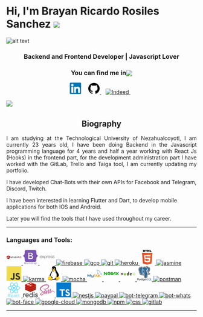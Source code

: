 
# Hi, I'm Brayan Ricardo Rosiles Sanchez <img src="https://media.giphy.com/media/hvRJCLFzcasrR4ia7z/giphy.gif" width="25px">
![alt text](https://miro.medium.com/max/3200/1*OF0xEMkWBv-69zvmNs6RDQ.gif) 
<h3 align="center">Backend and Frontend Developer |  Javascript Lover</h3>

<div align="center">
  <h3 align="center">You can find me in<img align="center" src="https://github.com/rajput2107/rajput2107/blob/master/Assets/Handshake.gif" height="33px" /></h3> 
</div>
<p align="center">
<a href="https://www.linkedin.com/in/ricardo-rosiles-3b55891a3/"><img src="https://github.com/deut-erium/deut-erium/blob/master/assets/linkedin.svg" width="30px" alt="LinkedIn"></a> &nbsp; &nbsp;
<a href="https://github.com/ricardorosiles"><img src="https://github.com/deut-erium/deut-erium/blob/master/assets/github.svg" width="30px" alt="Github">
  </a> &nbsp;&nbsp;
<a href="https://my.indeed.com/p/brayanr-91f5jej"><img src="https://images.g2crowd.com/uploads/product/image/social_landscape/social_landscape_8029848b680a818792cf82a100dbb257/indeed-assessments.jpeg" width="75px" alt="Indeed">
  </a> &nbsp;&nbsp;
  
</p>


<a href="#"><img src="https://yata-apix-a9caea66-ad78-425f-aa08-e292558ebb65.lss.locawebcorp.com.br/b7c7dbff38ae4f419c94ce8d2254b9d9.png"></a>
<h2 align="center">Biography</h2>

<p align="justify">
I am studying at the Technological University of Nezahualcoyotl, I am currently 23 years old, I have been doing Backend in the Javascript programming language for 4 years and half a year working with React Js (Hooks) in the frontend part, for the development administration part I have worked with the GitLab, Trello and Taiga tool, I am currently updating my portfolio.
  
I have developed Chat-Bots with their own APIs for Facebook and Telegram, Discord, Twitch.

I have been interested in learning Flutter and Dart, to develop mobile applications for both IOS and Android.

Later you will find the tools that I have used throughout my career.
</p>

---



<h3 align="left">Languages and Tools:</h3>
<p align="left">  
<a href="https://angular.io" target="_blank"> <img src="https://raw.githubusercontent.com/devicons/devicon/master/icons/angularjs/angularjs-original-wordmark.svg" alt="angularjs" width="40" height="40"/> </a> <a href="https://getbootstrap.com" target="_blank"> <img src="https://raw.githubusercontent.com/devicons/devicon/master/icons/bootstrap/bootstrap-plain-wordmark.svg" alt="bootstrap" width="40" height="40"/> </a> <a href="https://expressjs.com" target="_blank"> <img src="https://raw.githubusercontent.com/devicons/devicon/master/icons/express/express-original-wordmark.svg" alt="express" width="40" height="40"/> </a> <a href="https://firebase.google.com/" target="_blank"> <img src="https://www.vectorlogo.zone/logos/firebase/firebase-icon.svg" alt="firebase" width="40" height="40"/> </a> <a href="https://cloud.google.com" target="_blank"> <img src="https://www.vectorlogo.zone/logos/google_cloud/google_cloud-icon.svg" alt="gcp" width="40" height="40"/> </a> <a href="https://git-scm.com/" target="_blank"> <img src="https://www.vectorlogo.zone/logos/git-scm/git-scm-icon.svg" alt="git" width="40" height="40"/> </a> <a href="https://heroku.com" target="_blank"> <img src="https://www.vectorlogo.zone/logos/heroku/heroku-icon.svg" alt="heroku" width="40" height="40"/> </a> <a href="https://www.w3.org/html/" target="_blank"> <img src="https://raw.githubusercontent.com/devicons/devicon/master/icons/html5/html5-original-wordmark.svg" alt="html5" width="40" height="40"/> </a>  <a href="https://jasmine.github.io/" target="_blank"> <img src="https://www.vectorlogo.zone/logos/jasmine/jasmine-icon.svg" alt="jasmine" width="40" height="40"/> </a> <a href="https://developer.mozilla.org/en-US/docs/Web/JavaScript" target="_blank"> <img src="https://raw.githubusercontent.com/devicons/devicon/master/icons/javascript/javascript-original.svg" alt="javascript" width="40" height="40"/> </a> <a href="https://karma-runner.github.io/latest/index.html" target="_blank"> <img src="https://raw.githubusercontent.com/detain/svg-logos/780f25886640cef088af994181646db2f6b1a3f8/svg/karma.svg" alt="karma" width="40" height="40"/> </a>  <a href="https://www.linux.org/" target="_blank"> <img src="https://raw.githubusercontent.com/devicons/devicon/master/icons/linux/linux-original.svg" alt="linux" width="40" height="40"/> </a> <a href="https://mochajs.org" target="_blank"> <img src="https://www.vectorlogo.zone/logos/mochajs/mochajs-icon.svg" alt="mocha" width="40" height="40"/> </a> <a href="https://www.mysql.com/" target="_blank"> <img src="https://raw.githubusercontent.com/devicons/devicon/master/icons/mysql/mysql-original-wordmark.svg" alt="mysql" width="40" height="40"/> </a>  <a href="https://www.nginx.com" target="_blank"> <img src="https://raw.githubusercontent.com/devicons/devicon/master/icons/nginx/nginx-original.svg" alt="nginx" width="40" height="40"/> </a> <a href="https://nodejs.org" target="_blank"> <img src="https://raw.githubusercontent.com/devicons/devicon/master/icons/nodejs/nodejs-original-wordmark.svg" alt="nodejs" width="40" height="40"/> </a> <a href="https://www.postgresql.org" target="_blank"> <img src="https://raw.githubusercontent.com/devicons/devicon/master/icons/postgresql/postgresql-original-wordmark.svg" alt="postgresql" width="40" height="40"/> </a> <a href="https://postman.com" target="_blank"> <img src="https://www.vectorlogo.zone/logos/getpostman/getpostman-icon.svg" alt="postman" width="40" height="40"/> </a> <a href="https://reactjs.org/" target="_blank"> <img src="https://raw.githubusercontent.com/devicons/devicon/master/icons/react/react-original-wordmark.svg" alt="react" width="40" height="40"/> </a> <a href="https://redis.io" target="_blank"> <img src="https://raw.githubusercontent.com/devicons/devicon/master/icons/redis/redis-original-wordmark.svg" alt="redis" width="40" height="40"/> </a> <a href="https://sass-lang.com" target="_blank"> <img src="https://raw.githubusercontent.com/devicons/devicon/master/icons/sass/sass-original.svg" alt="sass" width="40" height="40"/> </a>  <a href="https://www.typescriptlang.org/" target="_blank"> <img src="https://raw.githubusercontent.com/devicons/devicon/master/icons/typescript/typescript-original.svg" alt="typescript" width="40" height="40"/> </a>  <a href="https://nestjs.com/" target="_blank"> <img src="https://docs.nestjs.com/assets/logo-small.svg" alt="nestjs" width="40" height="40"/> </a> <a href="https://www.paypal.com/mx/home" target="_blank"> <img src="https://upload.wikimedia.org/wikipedia/commons/a/a4/Paypal_2014_logo.png" alt="paypal" width="40" height="40"/> </a> 
<a href="#" target="_blank"> <img src="https://ichi.pro/assets/images/max/724/1*YVTFl1UEkt3_rkez-DIU9w.png" alt="bot-telegram" width="40" height="40"/> </a> <a href="#" target="_blank"> <img src="https://cdn.shopify.com/app-store/listing_images/ba8bf84d0f9ae4222730eca1ab6a980b/icon/COKu9ab0lu8CEAE=.png" alt="bot-whats" width="40" height="40"/> </a> <a href="#" target="_blank"> <img src="https://encrypted-tbn0.gstatic.com/images?q=tbn:ANd9GcRKuSMXkOWBgDn9RiQiXdkn3rspbkeHBmszaiy7O_Zo7Llc30750CHTuf2ZNh8bPeVg04o&usqp=CAU" alt="bot-face" width="40" height="40"/> </a> <a href="https://cloud.google.com/dialogflow?utm_source=google&utm_medium=cpc&utm_campaign=latam-MX-all-es-dr-SKWS-all-all-trial-e-dr-1011454-LUAC0014891&utm_content=text-ad-none-any-DEV_c-CRE_548115622232-ADGP_Hybrid%20%7C%20SKWS%20-%20EXA%20%7C%20Txt%20~%20AI%20%26%20ML_Dialogflow-KWID_43700066578948454-kwd-473320480267&utm_term=KW_dialogflow-ST_Dialogflow&gclid=Cj0KCQiA_c-OBhDFARIsAIFg3exN6Ujy03qJFxlLdgOytpXpYteqAspvdAYtBAAw5yJfWIcWlGiKNCQaAi0wEALw_wcB&gclsrc=aw.ds" target="_blank"> <img src="https://encrypted-tbn0.gstatic.com/images?q=tbn:ANd9GcRtcVlE22tNO8eCRASXdSgGO-GozGBtJ-eCjfkT4nmvzqyUUTE5BzzfbEbOP3uhaiESSso&usqp=CAU" alt="google-cloud" width="40" height="40"/> </a> <a href="https://www.mongodb.com/" target="_blank"> <img src="https://i.dlpng.com/static/png/468328_preview.png" alt="mongodb" width="50" height="50"/> </a> <a href="https://www.npmjs.com/" target="_blank"> <img src="https://encrypted-tbn0.gstatic.com/images?q=tbn:ANd9GcRPfhm2vjCdFNIUx9vIzlXaDPMYIoAeqaeHHRA2WlLDhzmqIWwxw5V0XTGh6oVV9G4_A60&usqp=CAU" alt="npm" width="40" height="40"/> </a> <a href="#" target="_blank"> <img src="https://encrypted-tbn0.gstatic.com/images?q=tbn:ANd9GcQfyaTXszOBNTHUqo1vD7tRis75Y2ehQtJWppUTx9B1gZTF85Of0Ufjs7WdZGo0ua_Kkfc&usqp=CAU
" alt="css" width="40" height="40"/> </a> <a href="#" target="_blank"> <img src="https://miro.medium.com/max/1200/1*2N2fOjoSdTVvnhQosUTpnw.png" alt="gitlab" width="40" height="40"/> </a></p>

---



